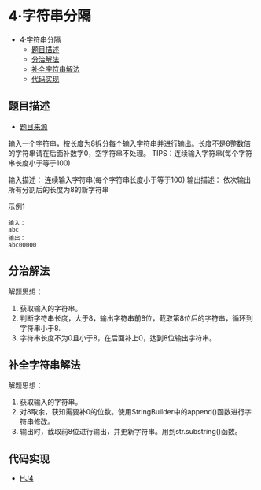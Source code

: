 # 4·字符串分隔

- [4·字符串分隔](#4字符串分隔)
  - [题目描述](#题目描述)
  - [分治解法](#分治解法)
  - [补全字符串解法](#补全字符串解法)
  - [代码实现](#代码实现)

## 题目描述
- [题目来源](https://www.nowcoder.com/practice/d9162298cb5a437aad722fccccaae8a7?tpId=37&tqId=21227&rp=1&ru=/exam/oj/ta&qru=/exam/oj/ta&sourceUrl=%2Fexam%2Foj%2Fta%3FtpId%3D37&difficulty=undefined&judgeStatus=undefined&tags=&title=)

输入一个字符串，按长度为8拆分每个输入字符串并进行输出。长度不是8整数倍的字符串请在后面补数字0，空字符串不处理。
TIPS：连续输入字符串(每个字符串长度小于等于100)

输入描述：
连续输入字符串(每个字符串长度小于等于100)
输出描述：
依次输出所有分割后的长度为8的新字符串

示例1
```text
输入：
abc
输出：
abc00000
```

## 分治解法
解题思想：
1. 获取输入的字符串。
2. 判断字符串长度，大于8，输出字符串前8位，截取第8位后的字符串，循环到字符串小于8.
3. 字符串长度不为0且小于8，在后面补上0，达到8位输出字符串。

## 补全字符串解法
解题思想：
1. 获取输入的字符串。
2. 对8取余，获知需要补0的位数。使用StringBuilder中的append()函数进行字符串修改。
3. 输出时，截取前8位进行输出，并更新字符串。用到str.substring()函数。

## 代码实现
- [HJ4](/src/main/java/com/lingy/nowcoder//hw/HJ4.java)
